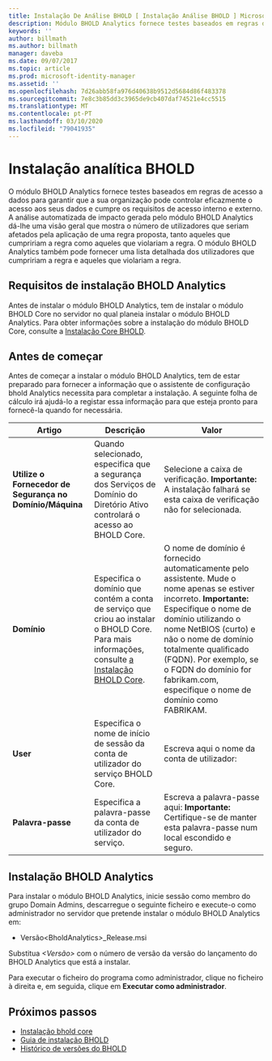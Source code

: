 ```yaml
---
title: Instalação De Análise BHOLD [ Instalação Análise BHOLD ] Microsoft Docs
description: Módulo BHOLD Analytics fornece testes baseados em regras de acesso a dados
keywords: ''
author: billmath
ms.author: billmath
manager: daveba
ms.date: 09/07/2017
ms.topic: article
ms.prod: microsoft-identity-manager
ms.assetid: ''
ms.openlocfilehash: 7d26abb58fa976d40638b9512d5684d86f483378
ms.sourcegitcommit: 7e8c3b85dd3c3965de9cb407daf74521e4cc5515
ms.translationtype: MT
ms.contentlocale: pt-PT
ms.lasthandoff: 03/10/2020
ms.locfileid: "79041935"
---
```

# <a name="bhold-analytics-installation"></a>Instalação analítica BHOLD

O módulo BHOLD Analytics fornece testes baseados em regras de acesso a dados para garantir que a sua organização pode controlar eficazmente o acesso aos seus dados e cumpre os requisitos de acesso interno e externo. A análise automatizada de impacto gerada pelo módulo BHOLD Analytics dá-lhe uma visão geral que mostra o número de utilizadores que seriam afetados pela aplicação de uma regra proposta, tanto aqueles que cumpririam a regra como aqueles que violariam a regra. O módulo BHOLD Analytics também pode fornecer uma lista detalhada dos utilizadores que cumpririam a regra e aqueles que violariam a regra.

## <a name="bhold-analytics-installation-requirements"></a>Requisitos de instalação BHOLD Analytics

Antes de instalar o módulo BHOLD Analytics, tem de instalar o módulo BHOLD Core no servidor no qual planeia instalar o módulo BHOLD Analytics. Para obter informações sobre a instalação do módulo BHOLD Core, consulte a [Instalação Core BHOLD](https://technet.microsoft.com/library/jj134095(v=ws.10).aspx).

## <a name="before-you-begin"></a>Antes de começar

Antes de começar a instalar o módulo BHOLD Analytics, tem de estar preparado para fornecer a informação que o assistente de configuração bhold Analytics necessita para completar a instalação. A seguinte folha de cálculo irá ajudá-lo a registar essa informação para que esteja pronto para fornecê-la quando for necessária.

| **Artigo**                                    | **Descrição**                                                                                                                                                                                                           | **Valor**                                                                                                                                                                                                                                                                                                            |
|---------------------------------------------|---------------------------------------------------------------------------------------------------------------------------------------------------------------------------------------------------------------------------|----------------------------------------------------------------------------------------------------------------------------------------------------------------------------------------------------------------------------------------------------------------------------------------------------------------------|
| **Utilize o Fornecedor de Segurança no Domínio/Máquina** | Quando selecionado, especifica que a segurança dos Serviços de Domínio do Diretório Ativo controlará o acesso ao BHOLD Core.                                                                                                                | Selecione a caixa de verificação. **Importante:** A instalação falhará se esta caixa de verificação não for selecionada.                                                                                                                                                                                                                   |
| **Domínio**                                  | Especifica o domínio que contém a conta de serviço que criou ao instalar o BHOLD Core. Para mais informações, consulte [a Instalação BHOLD Core](https://technet.microsoft.com/library/jj134095(v=ws.10).aspx). | O nome de domínio é fornecido automaticamente pelo assistente. Mude o nome apenas se estiver incorreto. **Importante:** Especifique o nome de domínio utilizando o nome NetBIOS (curto) e não o nome de domínio totalmente qualificado (FQDN). Por exemplo, se o FQDN do domínio for fabrikam.com, especifique o nome de domínio como FABRIKAM. |
| **User**                                    | Especifica o nome de início de sessão da conta de utilizador do serviço BHOLD Core.                                                                                                                                                          | Escreva aqui o nome da conta de utilizador:                                                                                                                                                                                                                                                                                    |
| **Palavra-passe**                                | Especifica a palavra-passe da conta de utilizador do serviço.                                                                                                                                                                       | Escreva a palavra-passe aqui: **Importante:** Certifique-se de manter esta palavra-passe num local escondido e seguro.                                                                                                                                                                                                                  |

## <a name="bhold-analytics-installation"></a>Instalação BHOLD Analytics

Para instalar o módulo BHOLD Analytics, inicie sessão como membro do grupo Domain Admins, descarregue o seguinte ficheiro e execute-o como administrador no servidor que pretende instalar o módulo BHOLD Analytics em:

- Versão\<BholdAnalytics<em>\></em>\_Release.msi

Substitua *\<Versão\>* com o número de versão da versão do lançamento do BHOLD Analytics que está a instalar.

Para executar o ficheiro do programa como administrador, clique no ficheiro à direita e, em seguida, clique em **Executar como administrador**.

## <a name="next-steps"></a>Próximos passos

- [Instalação bhold core](https://technet.microsoft.com/library/jj134095(v=ws.10).aspx)
- [Guia de instalação BHOLD](bhold-installation-guide.md)
- [Histórico de versões do BHOLD](../reference/version-bhold-history.md)
